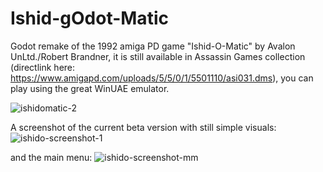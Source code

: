 # Ishid-gOdot-Matic
Godot remake of the 1992 amiga PD game "Ishid-O-Matic" by Avalon UnLtd./Robert Brandner, it is still available in Assassin Games collection (directlink here: https://www.amigapd.com/uploads/5/5/0/1/5501110/asi031.dms), you can play using the great WinUAE emulator.


![ishidomatic-2](https://user-images.githubusercontent.com/16732089/213203806-0a80d27c-c416-43e9-a3a9-25d720b02396.png)

A screenshot of the current beta version with still simple visuals:
![ishido-screenshot-1](https://github.com/InfiniteProductions/Ishid-gOdot-Matic/assets/16732089/166395ef-6a66-464d-9383-8317d0507881)

and the main menu:
![ishido-screenshot-mm](https://github.com/InfiniteProductions/Ishid-gOdot-Matic/assets/16732089/6b6f2d35-c0bd-4f0f-98e1-68ce83a33d52)
